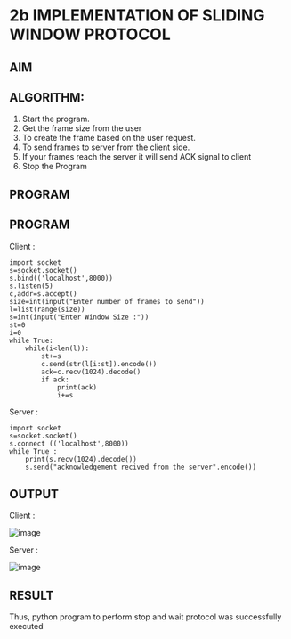 # 2b IMPLEMENTATION OF SLIDING WINDOW PROTOCOL
## AIM
## ALGORITHM:
1. Start the program.
2. Get the frame size from the user
3. To create the frame based on the user request.
4. To send frames to server from the client side.
5. If your frames reach the server it will send ACK signal to client
6. Stop the Program
## PROGRAM
## PROGRAM
Client :
```
import socket
s=socket.socket()
s.bind(('localhost',8000))
s.listen(5)
c,addr=s.accept()
size=int(input("Enter number of frames to send"))
l=list(range(size))
s=int(input("Enter Window Size :"))
st=0
i=0
while True:
    while(i<len(l)):
        st+=s
        c.send(str(l[i:st]).encode())
        ack=c.recv(1024).decode()
        if ack:
            print(ack)
            i+=s

```
Server :
```
import socket
s=socket.socket()
s.connect (('localhost',8000))
while True :
    print(s.recv(1024).decode())
    s.send("acknowledgement recived from the server".encode())

```

## OUTPUT

Client :

![image](https://github.com/user-attachments/assets/0bde9146-2287-415a-bfe1-9d25b27009de)

Server :

![image](https://github.com/user-attachments/assets/8e46c8a9-3fd0-48cf-b296-c6b1e7e5259d)

## RESULT
Thus, python program to perform stop and wait protocol was successfully executed
